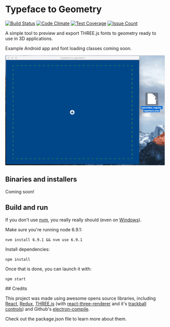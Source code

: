 # Typeface to Geometry

[![Build Status](https://travis-ci.org/snada/typeface-to-geometry.svg?branch=master)](https://travis-ci.org/snada/typeface-to-geometry) [![Code Climate](https://codeclimate.com/github/snada/typeface-to-geometry/badges/gpa.svg)](https://codeclimate.com/github/snada/typeface-to-geometry) [![Test Coverage](https://codeclimate.com/github/snada/typeface-to-geometry/badges/coverage.svg)](https://codeclimate.com/github/snada/typeface-to-geometry/coverage) [![Issue Count](https://codeclimate.com/github/snada/typeface-to-geometry/badges/issue_count.svg)](https://codeclimate.com/github/snada/typeface-to-geometry)

A simple tool to preview and export THREE.js fonts to geometry ready to use in 3D applications.

Example Android app and font loading classes coming soon.

![Font drop](pics/typeface_to_geometry_030.gif)

## Binaries and installers

Coming soon!

## Build and run

If you don't use [nvm](https://github.com/creationix/nvm), you really really should (even on [Windows](https://github.com/coreybutler/nvm-windows)).

Make sure you're running node 6.9.1:

`nvm install 6.9.1 && nvm use 6.9.1`

Install dependencies:

`npm install`

Once that is done, you can launch it with:

`npm start`

## Credits

This project was made using awesome opens source libraries, including [React](https://github.com/facebook/react), [Redux](https://github.com/reactjs/redux), [THREE.js](https://github.com/reactjs/redux) (with [react-three-renderer](https://github.com/toxicFork/react-three-renderer) and it's [trackball controls](https://github.com/toxicFork/react-three-renderer-example/blob/a041d1c7291da717968cf7768c2ed493bfe13dce/src/ref/trackball.js)) and Github's [electron-compile](https://github.com/electron/electron-compile).

Check out the package.json file to learn more about them.
